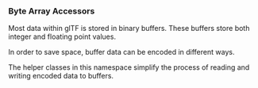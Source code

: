 ﻿### Byte Array Accessors
 
 Most data within glTF is stored in binary buffers. These buffers store both integer and floating point values.
 
 In order to save space, buffer data can be encoded in different ways.
 
 The helper classes in this namespace simplify the process of reading and writing encoded data to buffers.
